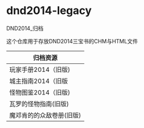 # dnd2014-legacy
DND2014_归档

这个仓库用于存放DND2014三宝书的CHM与HTML文件

| 归档资源                 |
| ------------------------ |
| 玩家手册2014（旧版)      |
| 城主指南2014（旧版       |
| 怪物图鉴2014（旧版)      |
| 瓦罗的怪物指南(旧版)     |
| 魔邓肯的的众敌卷册(旧版) |
